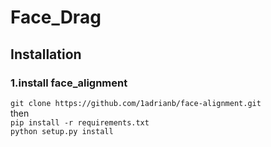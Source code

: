 # Face_Drag

## Installation

### 1.install face_alignment

`git clone https://github.com/1adrianb/face-alignment.git`  
then   
`pip install -r requirements.txt`  
`python setup.py install`
